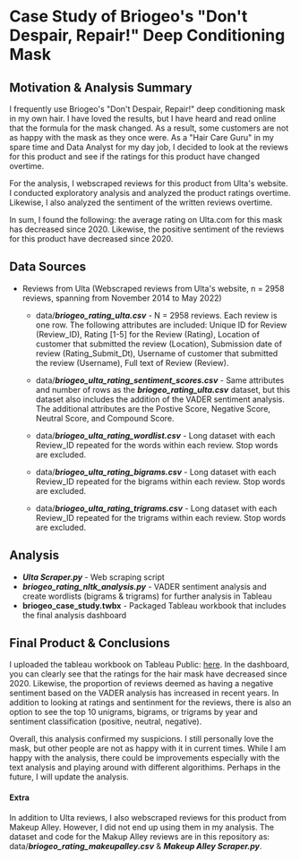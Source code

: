# Case Study of Briogeo's "Don't Despair, Repair!" Deep Conditioning Mask

## Motivation & Analysis Summary

I frequently use Briogeo's "Don't Despair, Repair!" deep conditioning mask in my own hair. I have loved the results, but I have heard and read online that the formula for the mask changed. As a result, some customers are not as happy with the mask as they once were. As a "Hair Care Guru" in my spare time and Data Analyst for my day job, I decided to look at the reviews for this product and see if the ratings for this product have changed overtime. 

For the analysis, I webscraped reviews for this product from Ulta's website. I conducted exploratory analysis and analyzed the product ratings overtime. Likewise, I also analyzed the sentiment of the written reviews overtime. 

In sum, I found the following: the average rating on Ulta.com for this mask has decreased since 2020. Likewise, the positive sentiment of the reviews for this product have decreased since 2020.

## Data Sources 
- Reviews from Ulta (Webscraped reviews from Ulta's website, n = 2958 reviews, spanning from November 2014 to May 2022)
  - data/**_briogeo_rating_ulta.csv_** - N = 2958 reviews. Each review is one row. The following attributes are included: Unique ID for Review (Review_ID), Rating [1-5] for the Review (Rating), Location of customer that submitted the review (Location), Submission date of review (Rating_Submit_Dt), Username of customer that submitted the review (Username), Full text of Review (Review).
  
  - data/**_briogeo_ulta_rating_sentiment_scores.csv_** - Same attributes and number of rows as the **_briogeo_rating_ulta.csv_** dataset, but this dataset also includes the addition of the VADER sentiment analysis. The additional attributes are the Postive Score, Negative Score, Neutral Score, and Compound Score.
  
  - data/**_briogeo_ulta_rating_wordlist.csv_** - Long dataset with each Review_ID repeated for the words within each review. Stop words are excluded. 
  
  - data/**_briogeo_ulta_rating_bigrams.csv_** - Long dataset with each Review_ID repeated for the bigrams within each review. Stop words are excluded. 
  
  - data/**_briogeo_ulta_rating_trigrams.csv_** - Long dataset with each Review_ID repeated for the trigrams within each review. Stop words are excluded.

## Analysis
- **_Ulta Scraper.py_** - Web scraping script 
- **_briogeo_rating_nltk_analysis.py_** - VADER sentiment analysis and create wordlists (bigrams & trigrams) for further analysis in Tableau
- **briogeo_case_study.twbx** - Packaged Tableau workbook that includes the final analysis dashboard

## Final Product & Conclusions
I uploaded the tableau workbook on Tableau Public: [here](https://public.tableau.com/app/profile/madison.volpe/viz/briogeo_case_study/Briogeodash). In the dashboard, you can clearly see that the ratings for the hair mask have decreased since 2020. Likewise, the proportion of reviews deemed as having a negative sentiment based on the VADER analysis has increased in recent years. In addition to looking at ratings and sentinment for the reviews, there is also an option to see the top 10 unigrams, bigrams, or trigrams by year and sentiment classification (positive, neutral, negative). 

Overall, this analysis confirmed my suspicions. I still personally love the mask, but other people are not as happy with it in current times. While I am happy with the analysis, there could be improvements especially with the text analysis and playing around with different algorithims. Perhaps in the future, I will update the analysis. 

#### Extra
In addition to Ulta reviews, I also webscraped reviews for this product from Makeup Alley. However, I did not end up using them in my analysis. The dataset and code for the Makup Alley reviews are in this repository as: data/**_briogeo_rating_makeupalley.csv_** & **_Makeup Alley Scraper.py_**.
